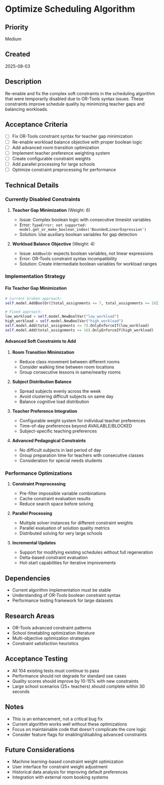 # Optimize Scheduling Algorithm

## Priority
Medium

## Created
2025-08-03

## Description
Re-enable and fix the complex soft constraints in the scheduling algorithm that were temporarily disabled due to OR-Tools syntax issues. These constraints improve schedule quality by minimizing teacher gaps and balancing workloads.

## Acceptance Criteria
- [ ] Fix OR-Tools constraint syntax for teacher gap minimization
- [ ] Re-enable workload balance objective with proper boolean logic
- [ ] Add advanced room transition optimization
- [ ] Implement teacher preference weighting system
- [ ] Create configurable constraint weights
- [ ] Add parallel processing for large schools
- [ ] Optimize constraint preprocessing for performance

## Technical Details

### Currently Disabled Constraints

1. **Teacher Gap Minimization** (Weight: 6)
   - Issue: Complex boolean logic with consecutive timeslot variables
   - Error: `TypeError: not supported: model.get_or_make_boolean_index('BoundedLinearExpression')`
   - Solution: Use auxiliary boolean variables for gap detection

2. **Workload Balance Objective** (Weight: 4)
   - Issue: `AddBoolOr` expects boolean variables, not linear expressions
   - Error: OR-Tools constraint syntax incompatibility
   - Solution: Create intermediate boolean variables for workload ranges

### Implementation Strategy

#### Fix Teacher Gap Minimization
```python
# Current broken approach:
self.model.AddBoolOr([total_assignments <= 7, total_assignments >= 16])

# Fixed approach:
low_workload = self.model.NewBoolVar("low_workload")
high_workload = self.model.NewBoolVar("high_workload")
self.model.Add(total_assignments <= 7).OnlyEnforceIf(low_workload)
self.model.Add(total_assignments >= 16).OnlyEnforceIf(high_workload)
```

#### Advanced Soft Constraints to Add

1. **Room Transition Minimization**
   - Reduce class movement between different rooms
   - Consider walking time between room locations
   - Group consecutive lessons in same/nearby rooms

2. **Subject Distribution Balance**
   - Spread subjects evenly across the week
   - Avoid clustering difficult subjects on same day
   - Balance cognitive load distribution

3. **Teacher Preference Integration**
   - Configurable weight system for individual teacher preferences
   - Time-of-day preferences beyond AVAILABLE/BLOCKED
   - Subject-specific teaching preferences

4. **Advanced Pedagogical Constraints**
   - No difficult subjects in last period of day
   - Group preparation time for teachers with consecutive classes
   - Consideration for special needs students

### Performance Optimizations

1. **Constraint Preprocessing**
   - Pre-filter impossible variable combinations
   - Cache constraint evaluation results
   - Reduce search space before solving

2. **Parallel Processing**
   - Multiple solver instances for different constraint weights
   - Parallel evaluation of solution quality metrics
   - Distributed solving for very large schools

3. **Incremental Updates**
   - Support for modifying existing schedules without full regeneration
   - Delta-based constraint evaluation
   - Hot-start capabilities for iterative improvements

## Dependencies
- Current algorithm implementation must be stable
- Understanding of OR-Tools boolean constraint syntax
- Performance testing framework for large datasets

## Research Areas
- OR-Tools advanced constraint patterns
- School timetabling optimization literature
- Multi-objective optimization strategies
- Constraint satisfaction heuristics

## Acceptance Testing
- All 104 existing tests must continue to pass
- Performance should not degrade for standard use cases
- Quality scores should improve by 10-15% with new constraints
- Large school scenarios (25+ teachers) should complete within 30 seconds

## Notes
- This is an enhancement, not a critical bug fix
- Current algorithm works well without these optimizations
- Focus on maintainable code that doesn't complicate the core logic
- Consider feature flags for enabling/disabling advanced constraints

## Future Considerations
- Machine learning-based constraint weight optimization
- User interface for constraint weight adjustment
- Historical data analysis for improving default preferences
- Integration with external room booking systems
